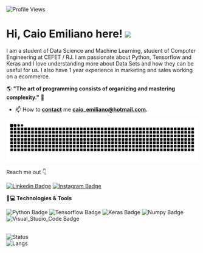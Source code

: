 ![Profile Views](https://hits.seeyoufarm.com/api/count/incr/badge.svg?url=https%3A%2F%2Fgithub.com%2Fcaio-emiliano&count_bg=%23025A5F&title_bg=%23555555&icon=&icon_color=%23FFFFFF&title=VISITORS&edge_flat=true)


# Hi, Caio Emiliano here! <img src="https://raw.githubusercontent.com/kaueMarques/kaueMarques/master/hi.gif" width="30px">

I am a student of Data Science and Machine Learning, student of Computer Engineering at CEFET / RJ.
I am passionate about Python, Tensorflow and Keras and I love understanding more about Data Sets and how they can be useful for us.
I also have 1 year experience in marketing and sales working on a ecommerce.

   🌎 **"The art of programming consists of organizing and mastering complexity."** 🧠


- 📫 How to **[contact](mailto:caio_emiliano@hotmail.com)** me **[caio_emiliano@hotmail.com](mailto:caio_emiliano@hotmail.com).**


![Snake animation](https://github.com/GuillaumeFalourd/GuillaumeFalourd/blob/output/github-contribution-grid-snake.svg)


 Reach me out  👇
 
[![Linkedin Badge](https://img.shields.io/badge/LinkedIn-0077B5?style=for-the-badge&logo=linkedin&logoColor=white&link=https://www.linkedin.com/in/caio-emiliano)](https://www.linkedin.com/in/caio-emiliano)
[![Instagram Badge](https://img.shields.io/badge/Instagram-E4405F?style=for-the-badge&logo=instagram&logoColor=white&link=https://www.instagram.com/caio_emiliano.py/)](https://www.instagram.com/caio_emiliano.py/)


**🚀💻 Technologies & Tools**

![Python Badge](https://img.shields.io/badge/python-3776AB?style=for-the-badge&logo=python&logoColor=white)  ![Tensorflow Badge](https://img.shields.io/badge/tensorflow-FF6F00?style=for-the-badge&logo=tensorflow&logoColor=white) ![Keras Badge](https://img.shields.io/badge/keras-D00000?style=for-the-badge&logo=keras&logoColor=white) ![Numpy Badge](https://img.shields.io/badge/numpy-013243?style=for-the-badge&logo=numpy&logoColor=white) ![Visual_Studio_Code Badge](https://img.shields.io/badge/Visual_Studio_Code-0078D4?style=for-the-badge&logo=visual%20studio%20code&logoColor=white`)

<br>

<img src="https://github-readme-stats.vercel.app/api?username=caio-emiliano&show_icons=tru&theme=dracula" alt="Status" />

<br>

<img src="https://github-readme-stats.vercel.app/api/top-langs/?username=caio-emiliano&layout=compact&show_icons=true&theme=dracula" alt="Langs" />
